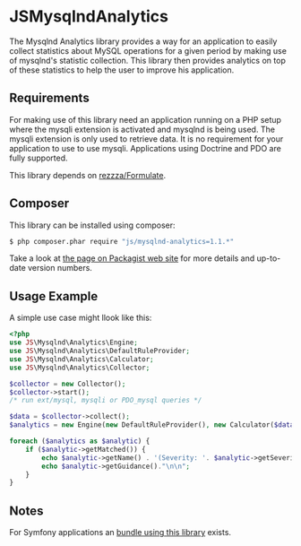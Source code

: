 JSMysqlndAnalytics
==================

The Mysqlnd Analytics library provides a way for an application to easily
collect statistics about MySQL operations for a given period by making
use of mysqlnd's statistic collection. This library then provides analytics
on top of these statistics to help the user to improve his application.

Requirements
-----------

For making use of this library need an application running on a PHP setup
where the mysqli extension is activated and mysqlnd is being used. The mysqli
extension is only used to retrieve data. It is no requirement for your
application to use to use mysqli. Applications using  Doctrine and PDO are
fully supported.

This library depends on [rezzza/Formulate](https://github.com/rezzza/Formulate).

Composer
--------

This library can be installed using composer:

``` bash
$ php composer.phar require "js/mysqlnd-analytics=1.1.*"
```

Take a look at [the page on Packagist web site](https://packagist.org/packages/js/mysqlnd-analytics) for more details and up-to-date version numbers.

Usage Example
-------------

A simple use case might llook like this:

```php
<?php
use JS\Mysqlnd\Analytics\Engine;
use JS\Mysqlnd\Analytics\DefaultRuleProvider;
use JS\Mysqlnd\Analytics\Calculator;
use JS\Mysqlnd\Analytics\Collector;

$collector = new Collector();
$collector->start();
/* run ext/mysql, mysqli or PDO_mysql queries */

$data = $collector->collect();
$analytics = new Engine(new DefaultRuleProvider(), new Calculator($data));

foreach ($analytics as $analytic) {
    if ($analytic->getMatched()) {
        echo $analytic->getName() . '(Severity: '. $analytic->getSeverity() . ")\n";
        echo $analytic->getGuidance()."\n\n";
    }
}
```

Notes
-----

For Symfony applications an [bundle using this library](https://github.com/johannes/JSMysqlndBundle) exists.

